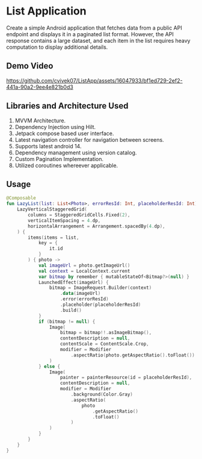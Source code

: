# List Application

Create a simple Android application that fetches data from a public API endpoint and displays it in a paginated list format. However, the API response contains a large dataset, and each item in the list requires heavy computation to display additional details.

## Demo Video

https://github.com/cvivek07/ListApp/assets/16047933/bf1ed729-2ef2-441a-90a2-9ee4e821b0d3

## Libraries and Architecture Used

1. MVVM Architecture.
2. Dependency Injection using Hilt.
3. Jetpack compose based user interface.
4. Latest navigation controller for navigation between screens.
5. Supports latest android 14.
6. Dependency management using version catalog.
7. Custom Pagination Implementation.
8. Utilized coroutines whereever applicable.

## Usage

```kotlin
@Composable
fun LazyList(list: List<Photo>, errorResId: Int, placeholderResId: Int) {
    LazyVerticalStaggeredGrid(
        columns = StaggeredGridCells.Fixed(2),
        verticalItemSpacing = 4.dp,
        horizontalArrangement = Arrangement.spacedBy(4.dp),
    ) {
        items(items = list,
            key = {
                it.id
            }
        ) { photo ->
            val imageUrl = photo.getImageUrl()
            val context = LocalContext.current
            var bitmap by remember { mutableStateOf<Bitmap?>(null) }
            LaunchedEffect(imageUrl) {
                bitmap = ImageRequest.Builder(context)
                    .data(imageUrl)
                    .error(errorResId)
                    .placeholder(placeholderResId)
                    .build()
            }
            if (bitmap != null) {
                Image(
                    bitmap = bitmap!!.asImageBitmap(),
                    contentDescription = null,
                    contentScale = ContentScale.Crop,
                    modifier = Modifier
                        .aspectRatio(photo.getAspectRatio().toFloat())
                )
            } else {
                Image(
                    painter = painterResource(id = placeholderResId),
                    contentDescription = null,
                    modifier = Modifier
                        .background(Color.Gray)
                        .aspectRatio(
                            photo
                                .getAspectRatio()
                                .toFloat()
                        )
                )
            }
        }
    }
}
```


